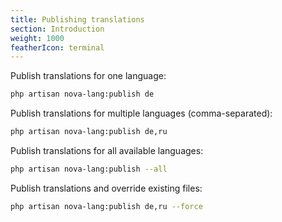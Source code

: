 ```yaml
---
title: Publishing translations
section: Introduction
weight: 1000
featherIcon: terminal
---
```


Publish translations for one language:
```bash
php artisan nova-lang:publish de
```

Publish translations for multiple languages (comma-separated):
```bash
php artisan nova-lang:publish de,ru
```

Publish translations for all available languages:
```bash
php artisan nova-lang:publish --all
```

Publish translations and override existing files:
```bash
php artisan nova-lang:publish de,ru --force
```
